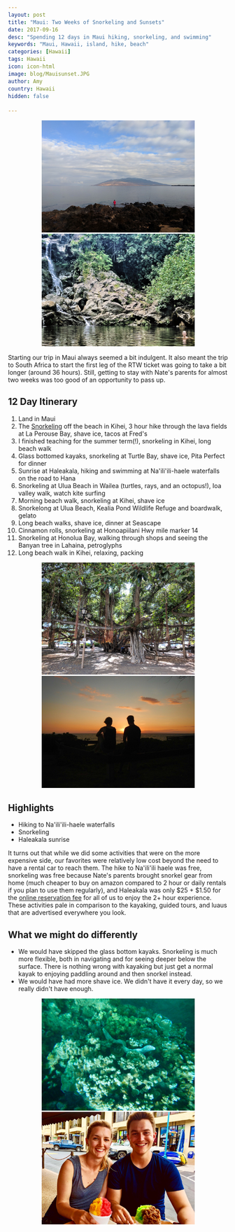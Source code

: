 ```yaml
---
layout: post
title: "Maui: Two Weeks of Snorkeling and Sunsets"
date: 2017-09-16
desc: "Spending 12 days in Maui hiking, snorkeling, and swimming"
keywords: "Maui, Hawaii, island, hike, beach"
categories: [Hawaii]
tags: Hawaii
icon: icon-html
image: blog/Mauisunset.JPG
author: Amy
country: Hawaii
hidden: false

---
```


<div style="text-align: center;"><a href="/static/assets/img/blog/MauiCoast.JPG" target="_blank"><img src="/static/assets/img/blog/MauiCoast.JPG" width="350px"></a> <a href="/static/assets/img/blog/Waterfall.JPG" target="_blank"><img src="/static/assets/img/blog/Waterfall.JPG" width="350px"></a></div>


Starting our trip in Maui always seemed a bit indulgent. It also meant the trip to South Africa to start the first leg of the RTW ticket was going to take a bit longer (around 36 hours). Still, getting to stay with Nate's parents for almost two weeks was too good of an opportunity to pass up.  

## 12 Day Itinerary 

1. Land in Maui
2. The <a href="http://site.awellchartedpath.com/blog/2017/09/Snorkeling/" target="_blank">Snorkeling</a>  off the beach in Kihei, 3 hour hike through the lava fields at La Perouse Bay, shave ice, tacos at Fred's
3. I finished teaching for the summer term(!), snorkeling in Kihei, long beach walk
4. Glass bottomed kayaks, snorkeling at Turtle Bay, shave ice, Pita Perfect for dinner
5. Sunrise at Haleakala, hiking and swimming at Na'ili'ili-haele waterfalls on the road to Hana
6. Snorkeling at Ulua Beach in Wailea (turtles, rays, and an octopus!), Ioa valley walk, watch kite surfing
7. Morning beach walk, snorkeling at Kihei, shave ice 
8. Snorkelong at Ulua Beach, Kealia Pond Wildlife Refuge and boardwalk, gelato  
9. Long beach walks, shave ice, dinner at Seascape 
10. Cinnamon rolls, snorkeling at Honoapiilani Hwy mile marker 14
11. Snorkeling at Honolua Bay, walking through shops and seeing the Banyan tree in Lahaina, petroglyphs
12. Long beach walk in Kihei, relaxing, packing

<div style="text-align: center;"><a href="/static/assets/img/blog/Banyan.JPG" target="_blank"><img src="/static/assets/img/blog/Banyan.JPG" width="350px"></a> <a href="/static/assets/img/blog/Mauisunset.JPG" target="_blank"><img src="/static/assets/img/blog/Mauisunset.JPG" width="350px"></a></div>

## Highlights

- Hiking to Na'ili'ili-haele waterfalls
- Snorkeling 
- Haleakala sunrise 

It turns out that while we did some activities that were on the more expensive side, our favorites were relatively low cost beyond the need to have a rental car to reach them. The hike to Na'ili'ili haele was free, snorkeling was free because Nate's parents brought snorkel gear from home (much cheaper to buy on amazon compared to 2 hour or daily rentals if you plan to use them regularly), and Haleakala was only $25 + $1.50 for the <a href="http://site.awellchartedpath.com/blog/2017/09/haleakala-sunrise/" target="_blank">online reservation fee</a> for all of us to enjoy the 2+ hour experience. These activities pale in comparison to the kayaking, guided tours, and luaus that are advertised everywhere you look.

## What we might do differently

- We would have skipped the glass bottom kayaks. Snorkeling is much more flexible, both in navigating and for seeing deeper below the surface. There is nothing wrong with kayaking but just get a normal kayak to enjoying paddling around and then snorkel instead. 
- We would have had more shave ice. We didn't have it every day, so we really didn't have enough.

<div style="text-align: center;"><a href="/static/assets/img/blog/Eel.JPG" target="_blank"><img src="/static/assets/img/blog/Eel.JPG" width="350px"></a> <a href="/static/assets/img/blog/ShaveIce.JPG" target="_blank"><img src="/static/assets/img/blog/ShaveIce.JPG" width="350px"></a></div>
